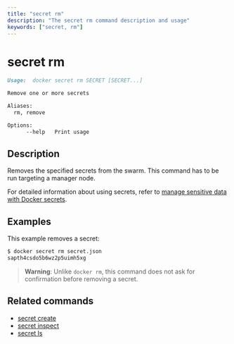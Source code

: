 ```yaml
---
title: "secret rm"
description: "The secret rm command description and usage"
keywords: ["secret, rm"]
---
```


<!-- This file is maintained within the docker/cli GitHub
     repository at https://github.com/yuyangjack/dockercli/. Make all
     pull requests against that repo. If you see this file in
     another repository, consider it read-only there, as it will
     periodically be overwritten by the definitive file. Pull
     requests which include edits to this file in other repositories
     will be rejected.
-->

# secret rm

```Markdown
Usage:	docker secret rm SECRET [SECRET...]

Remove one or more secrets

Aliases:
  rm, remove

Options:
      --help   Print usage
```

## Description

Removes the specified secrets from the swarm. This command has to be run
targeting a manager node.

For detailed information about using secrets, refer to [manage sensitive data with Docker secrets](https://docs.docker.com/engine/swarm/secrets/).

## Examples

This example removes a secret:

```bash
$ docker secret rm secret.json
sapth4csdo5b6wz2p5uimh5xg
```

> **Warning**: Unlike `docker rm`, this command does not ask for confirmation
> before removing a secret.


## Related commands

* [secret create](secret_create.md)
* [secret inspect](secret_inspect.md)
* [secret ls](secret_ls.md)
